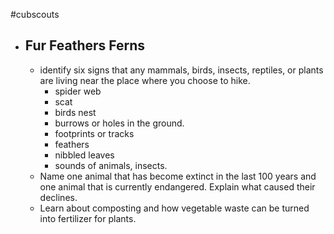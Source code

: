 #cubscouts 

- ## Fur Feathers Ferns
	- identify six signs that any mammals, birds, insects, reptiles, or plants are living near the place where you choose to hike.
		- spider web
		- scat
		- birds nest
		- burrows or holes in the ground.
		- footprints or tracks
		- feathers
		- nibbled leaves
		- sounds of animals, insects.  
	- Name one animal that has become extinct in the last 100 years and one animal that is currently endangered. Explain what caused their declines. 
	- Learn about composting and how vegetable waste can be turned into fertilizer for plants.